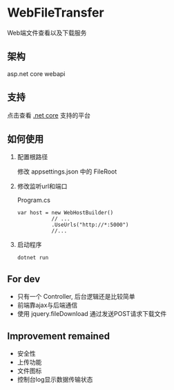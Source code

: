 # WebFileTransfer
Web端文件查看以及下载服务


## 架构
asp.net core webapi

## 支持
点击查看 [.net core](https://www.microsoft.com/net/core) 支持的平台

## 如何使用
1. 配置根路径

    修改 appsettings.json 中的 FileRoot

2. 修改监听url和端口

    Program.cs
    ``` CSharp
    var host = new WebHostBuilder()
               // ...
               .UseUrls("http://*:5000")
               //...
    ```

3. 启动程序

    ```BAT
    dotnet run
    ```

## For dev
- 只有一个 Controller, 后台逻辑还是比较简单
- 前端靠ajax与后端通信
- 使用 jquery.fileDownload 通过发送POST请求下载文件

## Improvement remained
- 安全性
- 上传功能
- 文件图标
- 控制台log显示数据传输状态